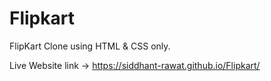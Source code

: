 # Flipkart

FlipKart Clone using HTML & CSS only.

Live Website link -> https://siddhant-rawat.github.io/Flipkart/
